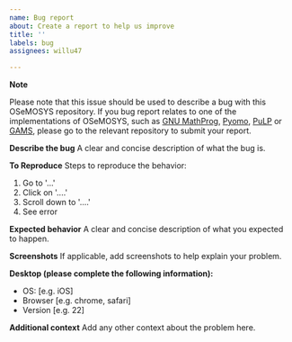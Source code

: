 ```yaml
---
name: Bug report
about: Create a report to help us improve
title: ''
labels: bug
assignees: willu47

---
```


**Note**

Please note that this issue should be used to describe a bug with this OSeMOSYS repository. If you bug report relates to one of the implementations of OSeMOSYS, such as [GNU MathProg](https://github.com/OSeMOSYS/OSeMOSYS_GNU_MathProg/issues/new), [Pyomo](https://github.com/OSeMOSYS/OSeMOSYS_Pyomo/issues/new), [PuLP](https://github.com/OSeMOSYS/OSeMOSYS_PuLP/issues/new) or [GAMS](https://github.com/OSeMOSYS/OSeMOSYS_GAMS/issues/new), please go to the relevant repository to submit your report.

**Describe the bug**
A clear and concise description of what the bug is.

**To Reproduce**
Steps to reproduce the behavior:
1. Go to '...'
2. Click on '....'
3. Scroll down to '....'
4. See error

**Expected behavior**
A clear and concise description of what you expected to happen.

**Screenshots**
If applicable, add screenshots to help explain your problem.

**Desktop (please complete the following information):**
 - OS: [e.g. iOS]
 - Browser [e.g. chrome, safari]
 - Version [e.g. 22]

**Additional context**
Add any other context about the problem here.
